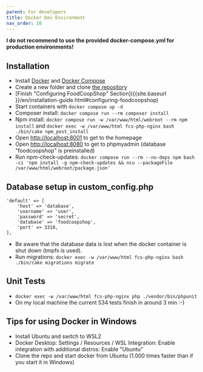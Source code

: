```yaml
---
parent: For developers
title: Docker Dev Environment
nav_order: 10
---
```


**I do not recommend to use the provided docker-compose.yml for production environments!**

## Installation
* Install [Docker](https://docs.docker.com/engine/install/) and [Docker Compose](https://docs.docker.com/compose/install/)
* Create a new folder and clone [the repository](https://github.com/foodcoopshop/foodcoopshop.git)
* [Finish "Configuring FoodCoopShop" Section]({{site.baseurl }}/en/installation-guide.html#configuring-foodcoopshop)
* Start containers with `docker compose up -d`
* Composer install: `docker compose run --rm composer install`
* Npm install: `docker compose run -w /var/www/html/webroot --rm npm install` and `docker exec -w /var/www/html fcs-php-nginx bash ./bin/cake npm_post_install`
* Open [http://localhost:8001](http://localhost:8001) to get to the homepage
* Open [http://localhost:8080](http://localhost:8080) to get to phpmyadmin (database "foodcoopshop" is preinstalled)
* Run npm-check-updates: `docker compose run --rm --no-deps npm bash -ci 'npm install -g npm-check-updates && ncu --packageFile /var/www/html/webroot/package.json'`

## Database setup in custom_config.php
```
'default' => [
    'host' => 'database',
    'username' => 'user',
    'password' => 'secret',
    'database' => 'foodcoopshop',
    'port' => 3310,
],
```
* Be aware that the database data is lost when the docker container is shut down (tmpfs is used).
* Run migrations: `docker exec -w /var/www/html fcs-php-nginx bash ./bin/cake migrations migrate`

## Unit Tests
* `docker exec -w /var/www/html fcs-php-nginx php ./vendor/bin/phpunit`
* On my local machine the current 534 tests finish in around 3 min :-)

## Tips for using Docker in Windows
* Install Ubuntu and switch to WSL2
* Docker Desktop: Settings / Resources / WSL Integration: Enable integration with additional distros: Enable "Ubuntu"
* Clone the repo and start docker from Ubuntu (1.000 times faster than if you start it in Windows)